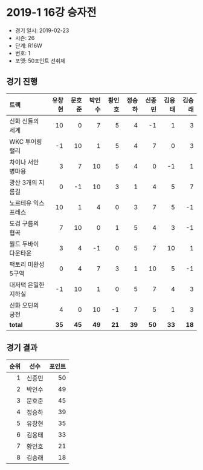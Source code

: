 # 2019-1 16강 승자전

- 경기 일시: 2019-02-23
- 시즌: 26
- 단계: R16W
- 번호: 1
- 포맷: 50포인트 선취제





## 경기 진행

| 트랙 | 유창현 | 문호준 | 박인수 | 황인호 | 정승하 | 신종민 | 김응태 | 김승래 |
|:---|---:|---:|---:|---:|---:|---:|---:|---:|
| 신화 신들의 세계 | 10 | 0 | 7 | 5 | 4 | -1 | 1 | 3 |
| WKC 투어링 랠리 | -1 | 10 | 1 | 5 | 4 | 7 | 0 | 3 |
| 차이나 서안 병마용 | 3 | 7 | 10 | 5 | 4 | 0 | -1 | 1 |
| 광산 3개의 지름길 | 0 | -1 | 10 | 3 | 1 | 4 | 5 | 7 |
| 노르테유 익스프레스 | 10 | 1 | 4 | 0 | 3 | 7 | 5 | -1 |
| 도검 구름의 협곡 | 7 | 10 | 0 | 1 | 5 | 4 | 3 | -1 |
| 월드 두바이 다운타운 | 3 | 4 | -1 | 0 | 5 | 7 | 10 | 1 |
| 팩토리 미완성 5구역 | 0 | 4 | 7 | 3 | 1 | 10 | 5 | -1 |
| 대저택 은밀한 지하실 | -1 | 10 | 1 | 0 | 5 | 7 | 4 | 3 |
| 신화 오딘의 궁전 | 4 | 0 | 10 | -1 | 7 | 5 | 1 | 3 |
| __total__ | __35__ | __45__ | __49__ | __21__ | __39__ | __50__ | __33__ | __18__ |




## 경기 결과

| 순위 | 선수 | 포인트 |
|---:|:---:|---:|
| 1 | 신종민 | 50 |
| 2 | 박인수 | 49 |
| 3 | 문호준 | 45 |
| 4 | 정승하 | 39 |
| 5 | 유창현 | 35 |
| 6 | 김응태 | 33 |
| 7 | 황인호 | 21 |
| 8 | 김승래 | 18 |

